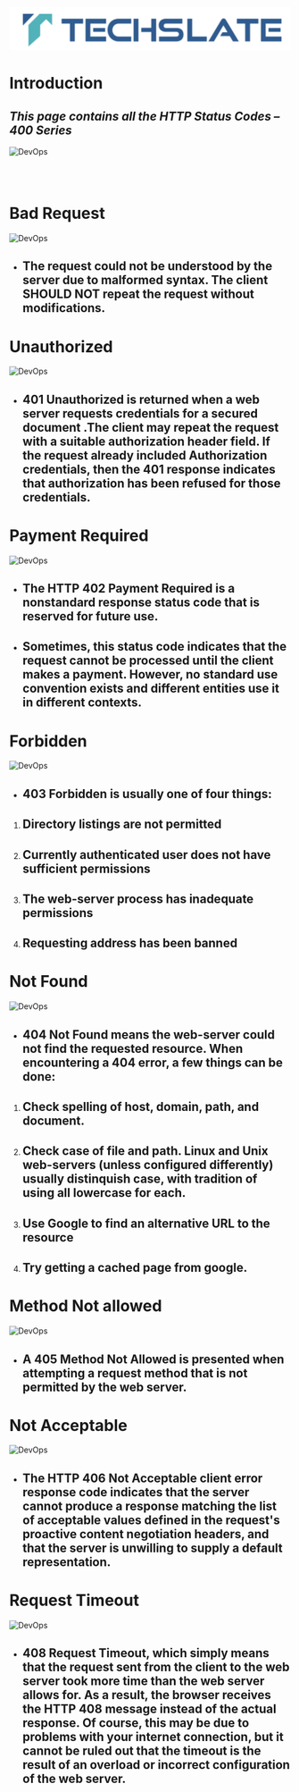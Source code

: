 ![TechSlate](../global/images/ts.png)

# Introduction 

## *This page contains all the HTTP Status Codes – 400 Series*

![DevOps](images/error.jpg)
<pre>


</pre>   


# **Bad Request**

![DevOps](images/400.png)

- ## **The request could not be understood by the server due to malformed syntax. The client SHOULD NOT repeat the request without modifications.**



# **Unauthorized**

![DevOps](images/401.png)


- ## **401 Unauthorized is returned when a web server requests credentials for a secured document .The client may repeat the request with a suitable authorization header field. If the request already included Authorization credentials, then the 401 response indicates that authorization has been refused for those credentials.**


# **Payment Required**

![DevOps](images/402.png)

- ## **The HTTP 402 Payment Required is a nonstandard response status code that is reserved for future use.** 

- ## **Sometimes, this status code indicates that the request cannot be processed until the client makes a payment. However, no standard use convention exists and different entities use it in different contexts.** 


# **Forbidden**

![DevOps](images/403.png)

- ## **403 Forbidden is usually one of four things:**

1. ## **Directory listings are not permitted**

2. ## **Currently authenticated user does not have sufficient permissions**

3. ## **The web-server process has inadequate permissions**

4. ## **Requesting address has been banned**


# **Not Found**

![DevOps](images/404.png)

- ## **404 Not Found means the web-server could not find the requested resource. When encountering a 404 error, a few things can be done:**

1. ## **Check spelling of host, domain, path, and document.**

2. ## **Check case of file and path. Linux and Unix web-servers (unless configured differently) usually distinquish case, with tradition of using all lowercase for each.**

3. ## **Use Google to find an alternative URL to the resource**

4. ## **Try getting a cached page from google.**



# **Method Not allowed**

![DevOps](images/405.png)

- ## **A 405 Method Not Allowed is presented when attempting a request method that is not permitted by the web server.**


# **Not Acceptable**

![DevOps](images/406.png)

- ## **The HTTP 406 Not Acceptable client error response code indicates that the server cannot produce a response matching the list of acceptable values defined in the request's proactive content negotiation headers, and that the server is unwilling to supply a default representation.**


# **Request Timeout**

![DevOps](images/408.png)

- ## **408 Request Timeout, which simply means that the request sent from the client to the web server took more time than the web server allows for. As a result, the browser receives the HTTP 408 message instead of the actual response. Of course, this may be due to problems with your internet connection, but it cannot be ruled out that the timeout is the result of an overload or incorrect configuration of the web server.** 
